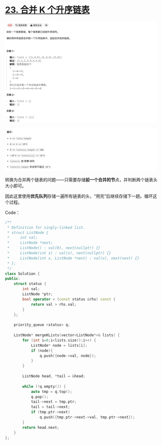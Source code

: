 # [23. 合并 K 个升序链表](https://leetcode.cn/problems/merge-k-sorted-lists/)

![image-20240524220345799](README.assets/image-20240524220345799.png)

![image-20240524220356181](README.assets/image-20240524220356181.png)

转换为合并两个链表的问题——只需要存储**前一个合并的节**点，并判断两个链表头大小即可。

因此这里使用**优先队列**存储一遍所有链表的头，“用完”后继续存储下一趟。循环这个过程。

Code：

```cpp
/**
 * Definition for singly-linked list.
 * struct ListNode {
 *     int val;
 *     ListNode *next;
 *     ListNode() : val(0), next(nullptr) {}
 *     ListNode(int x) : val(x), next(nullptr) {}
 *     ListNode(int x, ListNode *next) : val(x), next(next) {}
 * };
 */
class Solution {
public:
    struct status {
        int val;
        ListNode *ptr;
        bool operator < (const status &rhs) const {
            return val > rhs.val;
        }
    };

    priority_queue <status> q;

    ListNode* mergeKLists(vector<ListNode*>& lists) {
        for (int i=0;i<lists.size();i++) {
            ListNode* node = lists[i];
            if (node){
                q.push({node->val, node});
            }
        }

        ListNode head, *tail = &head;

        while (!q.empty()) {
            auto tmp = q.top(); 
            q.pop();
            tail->next = tmp.ptr;
            tail = tail->next;
            if (tmp.ptr->next)
                q.push({tmp.ptr->next->val, tmp.ptr->next});
        }
        return head.next;
    }
};
```

